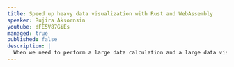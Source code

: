 ```yaml
---
title: Speed up heavy data visualization with Rust and WebAssembly
speaker: Rujira Aksornsin
youtube: dFE5V87GiEs
managed: true
published: false
description: |
  When we need to perform a large data calculation and a large data visualization on the website, performance issues always came as an old familiar friend. This talk will share my experiment on using Rust and WebAssembly to solve this problem base on old project limitations and conditions.
---
```

